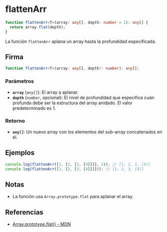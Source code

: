 # flattenArr

```typescript
function flattenArr<T>(array: any[], depth: number = 1): any[] {
  return array.flat(depth);
}
```

La función `flattenArr` aplana un array hasta la profundidad especificada.

## Firma

```typescript
function flattenArr<T>(array: any[], depth?: number): any[];
```

### Parámetros

- **`array`** (`any[]`): El array a aplanar.
- **`depth`** (`number`, opcional): El nivel de profundidad que especifica cuán profunda debe ser la estructura del array anidado. El valor predeterminado es 1.

### Retorno

- **`any[]`**: Un nuevo array con los elementos del sub-array concatenados en él.

## Ejemplos

```typescript
console.log(flattenArr([1, [2, [3, [4]]]], 2)); // [1, 2, 3, [4]]
console.log(flattenArr([1, [2, [3, [4]]]])); // [1, 2, 3, [4]]
```

## Notas

- La función usa `Array.prototype.flat` para aplanar el array.

## Referencias

- [Array.prototype.flat() - MDN](https://developer.mozilla.org/es/docs/Web/JavaScript/Reference/Global_Objects/Array/flat)
